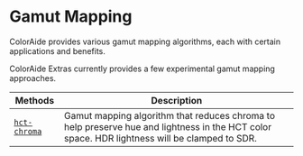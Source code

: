 # Gamut Mapping

ColorAide provides various gamut mapping algorithms, each with certain applications and benefits.

ColorAide Extras currently provides a few experimental gamut mapping approaches.

Methods                         | Description
------------------------------- | -----------
[`hct-chroma`](./hct_chroma.md) | Gamut mapping algorithm that reduces chroma to help preserve hue and lightness in the HCT color space. HDR lightness will be clamped to SDR.
